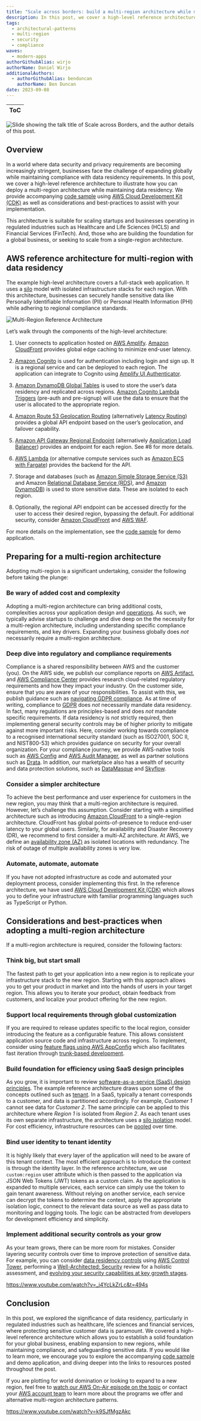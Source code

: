 ```yaml
---
title: "Scale across borders: build a multi-region architecture while maintaining data residency"
description: In this post, we cover a high-level reference architecture to illustrate how you can deploy a multi-region architecture while maintaining data residency. This architecture is suitable for scaling startups and businesses operating in regulated industries and, those who are building the foundation for a global business.
tags:
  - architectural-patterns
  - multi-region
  - security
  - compliance
waves:
  - modern-apps
authorGithubAlias: wirjo
authorName: Daniel Wirjo
additionalAuthors: 
  - authorGithubAlias: benduncan
    authorName: Ben Duncan
date: 2023-09-08
---
```


|ToC|
|---|

![Slide showing the talk title of Scale across Borders, and the author details of this post.](./images/cover.jpg)

## Overview

In a world where data security and privacy requirements are becoming increasingly stringent, businesses face the challenge of expanding globally while maintaining compliance with data residency requirements. In this post, we cover a high-level reference architecture to illustrate how you can deploy a multi-region architecture while maintaining data residency. We provide accompanying [code sample](https://github.com/aws-samples/multi-region-data-residency) using [AWS Cloud Development Kit (CDK)](https://aws.amazon.com/cdk/?sc_channel=el&sc_campaign=appswave&sc_content=scale-beyond-borders&sc_geo=mult&sc_country=mult&sc_outcome=acq) as well as considerations and best-practices to assist with your implementation.

This architecture is suitable for scaling startups and businesses operating in regulated industries such as Healthcare and Life Sciences (HCLS) and Financial Services (FinTech). And, those who are building the foundation for a global business, or seeking to scale from a single-region architecture.

## AWS reference architecture for multi-region with data residency

The example high-level architecture covers a full-stack web application. It uses a [silo](https://docs.aws.amazon.com/wellarchitected/latest/saas-lens/silo-pool-and-bridge-models.html?sc_channel=el&sc_campaign=appswave&sc_content=scale-beyond-borders&sc_geo=mult&sc_country=mult&sc_outcome=acq) model with isolated infrastructure stacks for each region. With this architecture, businesses can securely handle sensitive data like Personally Identifiable Information (PII) or Personal Health Information (PHI) while adhering to regional compliance standards.

![Multi-Region Reference Architecture](./images/multi-region-architecture.png)

Let’s walk through the components of the high-level architecture:

1. User connects to application hosted on [AWS Amplify](https://aws.amazon.com/amplify/?sc_channel=el&sc_campaign=appswave&sc_content=scale-beyond-borders&sc_geo=mult&sc_country=mult&sc_outcome=acq). [Amazon CloudFront](https://aws.amazon.com/cloudfront/?sc_channel=el&sc_campaign=appswave&sc_content=scale-beyond-borders&sc_geo=mult&sc_country=mult&sc_outcome=acq) provides global edge caching to minimize end-user latency.  

2. [Amazon Cognito](https://aws.amazon.com/cognito/?sc_channel=el&sc_campaign=appswave&sc_content=scale-beyond-borders&sc_geo=mult&sc_country=mult&sc_outcome=acq) is used for authentication including login and sign up. It is a regional service and can be deployed to each region. The application can integrate to Cognito using [Amplify UI Authenticator](https://ui.docs.amplify.aws/react/connected-components/authenticator?sc_channel=el&sc_campaign=appswave&sc_content=scale-beyond-borders&sc_geo=mult&sc_country=mult&sc_outcome=acq).  

3. [Amazon DynamoDB Global Tables](https://docs.aws.amazon.com/amazondynamodb/latest/developerguide/GlobalTables.html) is used to store the user’s data residency and replicated across regions. [Amazon Cognito Lambda Triggers](https://docs.aws.amazon.com/cognito/latest/developerguide/cognito-user-identity-pools-working-with-aws-lambda-triggers.html?sc_channel=el&sc_campaign=appswave&sc_content=scale-beyond-borders&sc_geo=mult&sc_country=mult&sc_outcome=acq) (pre-auth and pre-signup) will use the data to ensure that the user is allocated to the appropriate region.  

4. [Amazon Route 53 Geolocation Routing](https://docs.aws.amazon.com/Route53/latest/DeveloperGuide/routing-policy-geo.html?sc_channel=el&sc_campaign=appswave&sc_content=scale-beyond-borders&sc_geo=mult&sc_country=mult&sc_outcome=acq) (alternatively [Latency Routing](https://docs.aws.amazon.com/Route53/latest/DeveloperGuide/routing-policy-latency.html?sc_channel=el&sc_campaign=appswave&sc_content=scale-beyond-borders&sc_geo=mult&sc_country=mult&sc_outcome=acq)) provides a global API endpoint based on the user’s geolocation, and failover capability.  

5. [Amazon API Gateway Regional Endpoint](https://docs.aws.amazon.com/apigateway/latest/developerguide/api-gateway-api-endpoint-types.html#api-gateway-api-endpoint-types-regional?sc_channel=el&sc_campaign=appswave&sc_content=scale-beyond-borders&sc_geo=mult&sc_country=mult&sc_outcome=acq) (alternatively [Application Load Balancer](https://docs.aws.amazon.com/elasticloadbalancing/latest/application/introduction.html?sc_channel=el&sc_campaign=appswave&sc_content=scale-beyond-borders&sc_geo=mult&sc_country=mult&sc_outcome=acq)) provides an endpoint for each region. See #8 for more details.  

6. [AWS Lambda](https://aws.amazon.com/lambda/?sc_channel=el&sc_campaign=appswave&sc_content=scale-beyond-borders&sc_geo=mult&sc_country=mult&sc_outcome=acq) (or alternative compute services such as [Amazon ECS with Fargate](https://docs.aws.amazon.com/AmazonECS/latest/developerguide/AWS_Fargate.html?sc_channel=el&sc_campaign=appswave&sc_content=scale-beyond-borders&sc_geo=mult&sc_country=mult&sc_outcome=acq)) provides the backend for the API.  

7. Storage and databases (such as [Amazon Simple Storage Service (S3)](https://aws.amazon.com/s3/?sc_channel=el&sc_campaign=appswave&sc_content=scale-beyond-borders&sc_geo=mult&sc_country=mult&sc_outcome=acq) and Amazon [Relational Database Service (RDS)](https://aws.amazon.com/rds/?sc_channel=el&sc_campaign=appswave&sc_content=scale-beyond-borders&sc_geo=mult&sc_country=mult&sc_outcome=acq), and [Amazon DynamoDB](https://aws.amazon.com/dynamodb/?sc_channel=el&sc_campaign=appswave&sc_content=scale-beyond-borders&sc_geo=mult&sc_country=mult&sc_outcome=acq)) is used to store sensitive data. These are isolated to each region.  

8. Optionally, the regional API endpoint can be accessed directly for the user to access their desired region, bypassing the default. For additional security, consider [Amazon CloudFront](https://aws.amazon.com/cloudfront/?sc_channel=el&sc_campaign=appswave&sc_content=scale-beyond-borders&sc_geo=mult&sc_country=mult&sc_outcome=acq) and [AWS WAF](https://aws.amazon.com/waf/?sc_channel=el&sc_campaign=appswave&sc_content=scale-beyond-borders&sc_geo=mult&sc_country=mult&sc_outcome=acq).

For more details on the implementation, see the [code sample](https://github.com/aws-samples/multi-region-data-residency) for demo application.

## Preparing for a multi-region architecture

Adopting multi-region is a significant undertaking, consider the following before taking the plunge:

### Be wary of added cost and complexity

Adopting a multi-region architecture can bring additional costs, complexities across your application design and [operations](https://docs.aws.amazon.com/whitepapers/latest/aws-multi-region-fundamentals/multi-region-fundamental-4-operational-readiness.html?sc_channel=el&sc_campaign=appswave&sc_content=scale-beyond-borders&sc_geo=mult&sc_country=mult&sc_outcome=acq). As such, we typically advise startups to challenge and dive deep on the the necessity for a multi-region architecture, including understanding specific compliance requirements, and key drivers. Expanding your business globally does *not* necessarily  require a multi-region architecture.

### Deep dive into regulatory and compliance requirements

Compliance is a shared responsibility between AWS and the customer (you). On the AWS side, we publish our compliance reports on [AWS Artifact](https://aws.amazon.com/artifact/?sc_channel=el&sc_campaign=appswave&sc_content=scale-beyond-borders&sc_geo=mult&sc_country=mult&sc_outcome=acq), and [AWS Compliance Center](https://aws.amazon.com/financial-services/security-compliance/compliance-center/?sc_channel=el&sc_campaign=appswave&sc_content=scale-beyond-borders&sc_geo=mult&sc_country=mult&sc_outcome=acq) provides research cloud-related regulatory requirements and how they impact your industry. On the customer side, ensure that you are aware of your responsibilities. To assist with this, we publish guidance such as [navigating GDPR compliance](https://docs.aws.amazon.com/whitepapers/latest/navigating-gdpr-compliance/welcome.html?sc_channel=el&sc_campaign=appswave&sc_content=scale-beyond-borders&sc_geo=mult&sc_country=mult&sc_outcome=acq). As at time of writing, compliance to [GDPR](https://aws.amazon.com/compliance/gdpr-center/?sc_channel=el&sc_campaign=appswave&sc_content=scale-beyond-borders&sc_geo=mult&sc_country=mult&sc_outcome=acq) does *not* necessarily mandate data residency. In fact, many regulations are principles-based and does *not* mandate specific requirements. If data residency is *not* strictly required, then implementing general security controls may be of higher priority to mitigate against more important risks. Here, consider working towards compliance to a recognised international security standard (such as ISO27001, SOC II, and NIST800-53) which provides guidance on security for your overall organization. For your compliance journey, we provide AWS-native tools such as [AWS Config](https://aws.amazon.com/config/?sc_channel=el&sc_campaign=appswave&sc_content=scale-beyond-borders&sc_geo=mult&sc_country=mult&sc_outcome=acq) and [AWS Audit Manager](https://aws.amazon.com/audit-manager/?sc_channel=el&sc_campaign=appswave&sc_content=scale-beyond-borders&sc_geo=mult&sc_country=mult&sc_outcome=acq), as well as partner solutions such as [Drata](https://aws.amazon.com/marketplace/seller-profile?id=f717f717-faab-4726-bb7f-b09cbac8508c?sc_channel=el&sc_campaign=appswave&sc_content=scale-beyond-borders&sc_geo=mult&sc_country=mult&sc_outcome=acq). In addition, our marketplace also has a wealth of security and data protection solutions, such as [DataMasque](https://aws.amazon.com/marketplace/seller-profile?id=2f3af275-ed6c-43dd-8463-cf52d94fc354?sc_channel=el&sc_campaign=appswave&sc_content=scale-beyond-borders&sc_geo=mult&sc_country=mult&sc_outcome=acq) and [Skyflow](https://aws.amazon.com/marketplace/pp/prodview-zysz3tjic76qg?sr=0-1&ref_=beagle&applicationId=AWSMPContessa?sc_channel=el&sc_campaign=appswave&sc_content=scale-beyond-borders&sc_geo=mult&sc_country=mult&sc_outcome=acq). 

### Consider a simpler architecture

To achieve the best performance and user experience for customers in the new region, you may think that a multi-region architecture is required. However, let’s challenge this assumption. Consider starting with a simplified architecture such as introducing [Amazon CloudFront](https://aws.amazon.com/cloudfront/?sc_channel=el&sc_campaign=appswave&sc_content=scale-beyond-borders&sc_geo=mult&sc_country=mult&sc_outcome=acq) to a single-region architecture. CloudFront has global points-of-presence to reduce end-user latency to your global users. Similarly, for availability and Disaster Recovery (DR), we recommend to first consider a multi-AZ architecture. At AWS, we define an [availability zone (AZ)](https://docs.aws.amazon.com/AWSEC2/latest/UserGuide/using-regions-availability-zones.html?sc_channel=el&sc_campaign=appswave&sc_content=scale-beyond-borders&sc_geo=mult&sc_country=mult&sc_outcome=acq) as isolated locations with redundancy. The risk of outage of multiple availability zones is very low.

### Automate, automate, automate

If you have not adopted infrastructure as code and automated your deployment process, consider implementing this first. In the reference architecture, we have used [AWS Cloud Development Kit (CDK)](https://aws.amazon.com/cdk/?sc_channel=el&sc_campaign=appswave&sc_content=scale-beyond-borders&sc_geo=mult&sc_country=mult&sc_outcome=acq) which allows you to define your infrastructure with familiar programming languages such as TypeScript or Python.

## Considerations and best-practices when adopting a multi-region architecture

If a multi-region architecture is required, consider the following factors:

### Think big, but start small

The fastest path to get your application into a new region is to replicate your infrastructure stack to the new region. Starting with this approach allows you to get your product in market and into the hands of users in your target region. This allows you to iterate your product,  obtain feedback from customers, and localize your product offering for the new region.

### Support local requirements through global customization

If you are required to release updates specific to the local region, consider introducing the feature as a configurable feature. This allows consistent application source code and infrastructure across regions. To implement, consider using [feature flags using AWS AppConfig](https://aws.amazon.com/blogs/mt/using-aws-appconfig-feature-flags/?sc_channel=el&sc_campaign=appswave&sc_content=scale-beyond-borders&sc_geo=mult&sc_country=mult&sc_outcome=acq) which also facilitates fast iteration through [trunk-based development](https://aws.amazon.com/builders-library/cicd-pipeline/?sc_channel=el&sc_campaign=appswave&sc_content=scale-beyond-borders&sc_geo=mult&sc_country=mult&sc_outcome=acq).

### Build foundation for efficiency using SaaS design principles

As you grow, it is important to review [software-as-a-service (SaaS) design principles](https://docs.aws.amazon.com/wellarchitected/latest/saas-lens/general-design-principles.html?sc_channel=el&sc_campaign=appswave&sc_content=scale-beyond-borders&sc_geo=mult&sc_country=mult&sc_outcome=acq). The example reference architecture draws upon some of the concepts outlined such as [tenant](https://docs.aws.amazon.com/wellarchitected/latest/saas-lens/tenant.html?sc_channel=el&sc_campaign=appswave&sc_content=scale-beyond-borders&sc_geo=mult&sc_country=mult&sc_outcome=acq). In a SaaS, typically a tenant corresponds to a customer, and data is partitioned accordingly. For example, *Customer 1* cannot see data for *Customer 2*. The same principle can be applied to this architecture where *Region 1* is isolated from *Region 2*. As each tenant uses its own separate infrastructure, the architecture uses a [silo isolation](https://docs.aws.amazon.com/wellarchitected/latest/saas-lens/silo-isolation.html?sc_channel=el&sc_campaign=appswave&sc_content=scale-beyond-borders&sc_geo=mult&sc_country=mult&sc_outcome=acq) model. For cost efficiency, infrastructure resources can be [pooled](https://docs.aws.amazon.com/wellarchitected/latest/saas-lens/pool-isolation.html?sc_channel=el&sc_campaign=appswave&sc_content=scale-beyond-borders&sc_geo=mult&sc_country=mult&sc_outcome=acq) over time.

### Bind user identity to tenant identity

It is highly likely that every layer of the application will need to be aware of this tenant context. The most efficient approach is to introduce the context is through the identity layer. In the reference architecture, we use `custom:region` user attribute which is then passed to the application via JSON Web Tokens (JWT) tokens as a custom claim. As the application is expanded to multiple services, each service can simply use the token to gain tenant awareness. Without relying on another service, each service can decrypt the tokens to determine the context, apply the appropriate isolation logic, connect to the relevant data source as well as pass data to monitoring and logging tools. The logic can be abstracted from developers for development efficiency and simplicity.

### Implement additional security controls as your grow

As your team grows, there can be more room for mistakes. Consider layering security controls over time to improve protection of sensitive data. For example, you can consider [data residency controls](https://docs.aws.amazon.com/controltower/latest/userguide/data-residency-controls.html?sc_channel=el&sc_campaign=appswave&sc_content=scale-beyond-borders&sc_geo=mult&sc_country=mult&sc_outcome=acq) using [AWS Control Tower](https://aws.amazon.com/controltower/?sc_channel=el&sc_campaign=appswave&sc_content=scale-beyond-borders&sc_geo=mult&sc_country=mult&sc_outcome=acq), performing a [Well-Architected: Security](https://docs.aws.amazon.com/wellarchitected/latest/security-pillar/welcome.html?sc_channel=el&sc_campaign=appswave&sc_content=scale-beyond-borders&sc_geo=mult&sc_country=mult&sc_outcome=acq) review for a holistic assessment, and [evolving your security capabilities at key growth stages](https://www.youtube.com/watch?v=_i4YcLkZrLc&t=494s).

https://www.youtube.com/watch?v=_i4YcLkZrLc&t=494s

## Conclusion

In this post, we explored the significance of data residency, particularly in regulated industries such as healthcare, life sciences and financial services, where protecting sensitive customer data is paramount. We covered a high-level reference architecture which allows you to establish a solid foundation for your global business, enabling expansion to new regions, while maintaining compliance, and safeguarding sensitive data. If you would like to learn more, we encourage you to explore the accompanying [code sample](https://github.com/aws-samples/multi-region-data-residency) and demo application, and diving deeper into the links to resources posted throughout the post.

If you are plotting for world domination or looking to expand to a new region, feel free to [watch our AWS On-Air episode on the topic](https://www.youtube.com/watch?v=k9SJfMgzAkc) or contact your [AWS account team](https://aws.amazon.com/blogs/startups/meet-your-aws-account-team/?sc_channel=el&sc_campaign=appswave&sc_content=scale-beyond-borders&sc_geo=mult&sc_country=mult&sc_outcome=acq) to learn more about the programs we offer and alternative multi-region architecture patterns.

https://www.youtube.com/watch?v=k9SJfMgzAkc